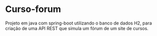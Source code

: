 # Curso-forum

Projeto em java com spring-boot utilizando o banco de dados H2, para criação de uma API REST que simula um fórum de um site de cursos.
